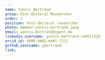 ```yaml
---
name: Yannis Bertrand
group: Post-Doctoral Researcher
order: 1
position: Post-doctoral researcher
photo: member-yannis-bertrand.jpeg
email: yannis.bertrand@ugent.be
linkedin_username: yannis-bertrand-144511220
orcid_id: 0000-0002-6407-7221
github_username: ybertrand
link:
---
```

